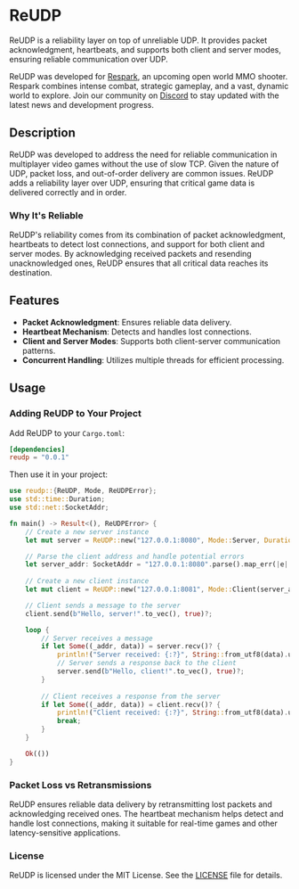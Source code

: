 # ReUDP

ReUDP is a reliability layer on top of unreliable UDP. It provides packet acknowledgment, heartbeats, and supports both client and server modes, ensuring reliable communication over UDP.

ReUDP was developed for [Respark](https://playrespark.com/), an upcoming open world MMO shooter. Respark combines intense combat, strategic gameplay, and a vast, dynamic world to explore. Join our community on [Discord](https://discord.gg/8qzSGyekVJ) to stay updated with the latest news and development progress.

## Description

ReUDP was developed to address the need for reliable communication in multiplayer video games without the use of slow TCP. Given the nature of UDP, packet loss, and out-of-order delivery are common issues. ReUDP adds a reliability layer over UDP, ensuring that critical game data is delivered correctly and in order.

### Why It's Reliable

ReUDP's reliability comes from its combination of packet acknowledgment, heartbeats to detect lost connections, and support for both client and server modes. By acknowledging received packets and resending unacknowledged ones, ReUDP ensures that all critical data reaches its destination.

## Features

- **Packet Acknowledgment**: Ensures reliable data delivery.
- **Heartbeat Mechanism**: Detects and handles lost connections.
- **Client and Server Modes**: Supports both client-server communication patterns.
- **Concurrent Handling**: Utilizes multiple threads for efficient processing.

## Usage

### Adding ReUDP to Your Project

Add ReUDP to your `Cargo.toml`:

```toml
[dependencies]
reudp = "0.0.1"
```

Then use it in your project:

```rust
use reudp::{ReUDP, Mode, ReUDPError};
use std::time::Duration;
use std::net::SocketAddr;

fn main() -> Result<(), ReUDPError> {
    // Create a new server instance
    let mut server = ReUDP::new("127.0.0.1:8080", Mode::Server, Duration::from_secs(1), 1024)?;

    // Parse the client address and handle potential errors
    let server_addr: SocketAddr = "127.0.0.1:8080".parse().map_err(|e| ReUDPError::IoError(std::io::Error::new(std::io::ErrorKind::InvalidInput, e)))?;
    
    // Create a new client instance
    let mut client = ReUDP::new("127.0.0.1:8081", Mode::Client(server_addr), Duration::from_secs(1), 1024)?;

    // Client sends a message to the server
    client.send(b"Hello, server!".to_vec(), true)?;

    loop {
        // Server receives a message
        if let Some((_addr, data)) = server.recv()? {
            println!("Server received: {:?}", String::from_utf8(data).unwrap());
            // Server sends a response back to the client
            server.send(b"Hello, client!".to_vec(), true)?;
        }
        
        // Client receives a response from the server
        if let Some((_addr, data)) = client.recv()? {
            println!("Client received: {:?}", String::from_utf8(data).unwrap());
            break;
        }
    }

    Ok(())
}
```

### Packet Loss vs Retransmissions

ReUDP ensures reliable data delivery by retransmitting lost packets and acknowledging received ones. The heartbeat mechanism helps detect and handle lost connections, making it suitable for real-time games and other latency-sensitive applications.

### License

ReUDP is licensed under the MIT License. See the [LICENSE](LICENSE) file for details.